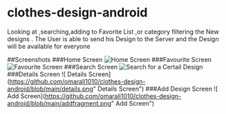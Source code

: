 # clothes-design-android

Looking at ,searching,adding to Favorite List ,or category
filtering the New designs .
The User is able to send his Design to the Server and the
Design will be available for everyone

##Screenshots
###Home Screen
![ Home Screen](https://github.com/omarali1010/clothes-design-android/blob/main/HomeFragment.png"Home")
###Favourite Screen
![ Favourite Screen](https://github.com/omarali1010/clothes-design-android/blob/main/favFragment.png"Favourite")
###Search Screen
![ Search for a Certail Design](https://github.com/omarali1010/clothes-design-android/blob/main/search.png"Search")
###Details Screen
![ Details Screen](https://github.com/omarali1010/clothes-design-android/blob/main/details.png" Details Screen")
###Add Design Screen
![ Add Screen](https://github.com/omarali1010/clothes-design-android/blob/main/addfragment.png" Add Screen")
